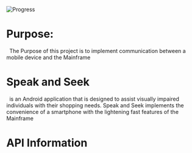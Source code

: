 ![Progress](http://img.shields.io/badge/In-Progress-yellow.png)


# **Purpose:** 
&nbsp;&nbsp;The Purpose of this project is to implement communication between a mobile device and the Mainframe

# **Speak and Seek** 
&nbsp;&nbsp;is an Android application that is designed to assist visually impaired individuals with their shopping needs. Speak and Seek implements the convenience of a smartphone with the lightening fast features of the Mainframe 

# **API Information**
